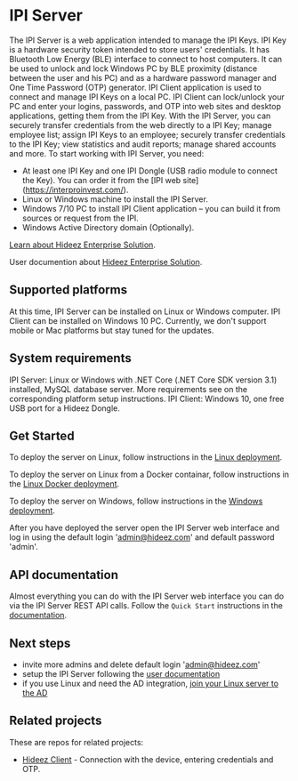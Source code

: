 IPI Server
========================

The IPI Server is a web application intended to manage the IPI Keys. IPI Key is a hardware security token intended to store users' credentials. It has Bluetooth Low Energy (BLE) interface to connect to host computers. It can be used to unlock and lock Windows PC by BLE proximity (distance between the user and his PC) and as a hardware password manager and One Time Password (OTP) generator. IPI Client application is used to connect and manage IPI Keys on a local PC. IPI Client can lock/unlock your PC and enter your logins, passwords, and OTP into web sites and desktop applications, getting them from the IPI Key. With the IPI Server, you can securely transfer credentials from the web directly to a IPI Key; manage employee list; assign IPI Keys to an employee; securely transfer credentials to the IPI Key; view statistics and audit reports; manage shared accounts and more. To start working with IPI Server, you need:
- At least one IPI Key and one IPI Dongle (USB radio module to connect the Key). You can order it from the [IPI web site] (https://interproinvest.com/).
- Linux or Windows machine to install the IPI Server.
- Windows 7/10 PC to install IPI Client application – you can build it from sources or request from the IPI.
- Windows Active Directory domain (Optionally).

[Learn about Hideez Enterprise Solution](https://hideez.com/pages/hideez-enterprise).

User documention about [Hideez Enterprise Solution](https://support.hideez.com/hideez-enterprise-server). 

## Supported platforms

At this time, IPI Server can be installed on Linux or Windows computer. IPI Client can be installed on Windows 10 PC. Currently, we don't support mobile or Mac platforms but stay tuned for the updates.

## System requirements

IPI Server: Linux or Windows with .NET Core (.NET Core SDK version 3.1) installed, MySQL database server. More requirements see on the corresponding platform setup instructions. IPI Client: Windows 10, one free USB port for a Hideez Dongle.

## Get Started

To deploy the server on Linux, follow instructions in the [Linux deployment](LINUX.md).

To deploy the server on Linux from a Docker containar, follow instructions in the [Linux Docker deployment](HES.Docker/README.md).

To deploy the server on Windows, follow instructions in the [Windows deployment](WINDOWS.md).

After you have deployed the server open the IPI Server web interface and log in using the default login 'admin@hideez.com' and default password 'admin'.

## API documentation

Almost everything you can do with the IPI Server web interface you can do via the IPI Server REST API calls. Follow the `Quick Start` instructions in the [documentation](API.md).

## Next steps

- invite more admins and delete default login 'admin@hideez.com'
- setup the IPI Server following the [user documentation](https://support.hideez.com/hideez-enterprise-server)
- if you use Linux and need the AD integration, [join your Linux server to the AD](LINUX_AD.md) 

## Related projects

These are repos for related projects:
* [Hideez Client](https://github.com/HideezGroup/win.HideezSafe) - Connection with the device, entering credentials and OTP.
